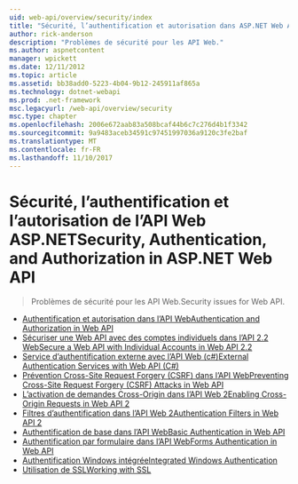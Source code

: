 ```yaml
---
uid: web-api/overview/security/index
title: "Sécurité, l’authentification et autorisation dans ASP.NET Web API | Documents Microsoft"
author: rick-anderson
description: "Problèmes de sécurité pour les API Web."
ms.author: aspnetcontent
manager: wpickett
ms.date: 12/11/2012
ms.topic: article
ms.assetid: bb38add0-5223-4b04-9b12-245911af865a
ms.technology: dotnet-webapi
ms.prod: .net-framework
msc.legacyurl: /web-api/overview/security
msc.type: chapter
ms.openlocfilehash: 2006e672aab83a508bcaf44b6c7c276d4b1f3342
ms.sourcegitcommit: 9a9483aceb34591c97451997036a9120c3fe2baf
ms.translationtype: MT
ms.contentlocale: fr-FR
ms.lasthandoff: 11/10/2017
---
```

<a name="security-authentication-and-authorization-in-aspnet-web-api"></a><span data-ttu-id="c8366-103">Sécurité, l’authentification et l’autorisation de l’API Web ASP.NET</span><span class="sxs-lookup"><span data-stu-id="c8366-103">Security, Authentication, and Authorization in ASP.NET Web API</span></span>
====================
> <span data-ttu-id="c8366-104">Problèmes de sécurité pour les API Web.</span><span class="sxs-lookup"><span data-stu-id="c8366-104">Security issues for Web API.</span></span>


- [<span data-ttu-id="c8366-105">Authentification et autorisation dans l’API Web</span><span class="sxs-lookup"><span data-stu-id="c8366-105">Authentication and Authorization in Web API</span></span>](authentication-and-authorization-in-aspnet-web-api.md)
- [<span data-ttu-id="c8366-106">Sécuriser une Web API avec des comptes individuels dans l’API 2.2 Web</span><span class="sxs-lookup"><span data-stu-id="c8366-106">Secure a Web API with Individual Accounts in Web API 2.2</span></span>](individual-accounts-in-web-api.md)
- [<span data-ttu-id="c8366-107">Service d’authentification externe avec l’API Web (c#)</span><span class="sxs-lookup"><span data-stu-id="c8366-107">External Authentication Services with Web API (C#)</span></span>](external-authentication-services.md)
- [<span data-ttu-id="c8366-108">Prévention Cross-Site Request Forgery (CSRF) dans l’API Web</span><span class="sxs-lookup"><span data-stu-id="c8366-108">Preventing Cross-Site Request Forgery (CSRF) Attacks in Web API</span></span>](preventing-cross-site-request-forgery-csrf-attacks.md)
- [<span data-ttu-id="c8366-109">L’activation de demandes Cross-Origin dans l’API Web 2</span><span class="sxs-lookup"><span data-stu-id="c8366-109">Enabling Cross-Origin Requests in Web API 2</span></span>](enabling-cross-origin-requests-in-web-api.md)
- [<span data-ttu-id="c8366-110">Filtres d’authentification dans l’API Web 2</span><span class="sxs-lookup"><span data-stu-id="c8366-110">Authentication Filters in Web API 2</span></span>](authentication-filters.md)
- [<span data-ttu-id="c8366-111">Authentification de base dans l’API Web</span><span class="sxs-lookup"><span data-stu-id="c8366-111">Basic Authentication in Web API</span></span>](basic-authentication.md)
- [<span data-ttu-id="c8366-112">Authentification par formulaire dans l’API Web</span><span class="sxs-lookup"><span data-stu-id="c8366-112">Forms Authentication in Web API</span></span>](forms-authentication.md)
- [<span data-ttu-id="c8366-113">Authentification Windows intégrée</span><span class="sxs-lookup"><span data-stu-id="c8366-113">Integrated Windows Authentication</span></span>](integrated-windows-authentication.md)
- [<span data-ttu-id="c8366-114">Utilisation de SSL</span><span class="sxs-lookup"><span data-stu-id="c8366-114">Working with SSL</span></span>](working-with-ssl-in-web-api.md)
